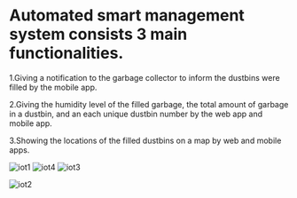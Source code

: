 <h1>Automated smart management system consists 3 main functionalities.</h1>
<p>1.Giving a notification to the garbage collector to inform the dustbins were filled by the mobile app.</p>
<p>2.Giving the humidity level of the filled garbage, the total amount of garbage in a dustbin, and an each unique dustbin number by the web app and mobile app.</p>
<p>3.Showing the locations of the filled dustbins on a map by web and mobile apps.</p>



   ![iot1](https://github.com/Nethmee5/Smart-wastage-management-system/assets/59769437/fbef5570-794f-4a3a-857d-0bff430fe3a6)
   ![iot4](https://github.com/Nethmee5/Smart-wastage-management-system/assets/59769437/adadeaf2-84d2-4d9c-8abe-c0c8b7115089)
   ![iot3](https://github.com/Nethmee5/Smart-wastage-management-system/assets/59769437/52161f9d-c467-4624-9854-ba065e1e2f3e)
  

  ![iot2](https://github.com/Nethmee5/Smart-wastage-management-system/assets/59769437/a69ea7e6-576b-4df5-b30d-1e41566993b2)
